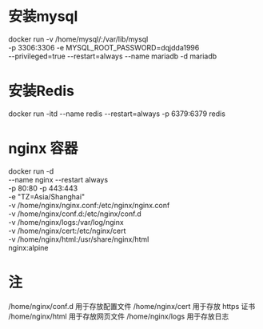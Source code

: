 # 安装mysql
docker run -v /home/mysql/:/var/lib/mysql \
-p 3306:3306 -e MYSQL_ROOT_PASSWORD=dqjdda1996 \
--privileged=true --restart=always --name mariadb -d mariadb

# 安装Redis
docker run -itd --name redis --restart=always -p 6379:6379 redis

# nginx 容器
docker run -d \
--name nginx --restart always \
-p 80:80 -p 443:443 \
-e "TZ=Asia/Shanghai" \
-v /home/nginx/nginx.conf:/etc/nginx/nginx.conf \
-v /home/nginx/conf.d:/etc/nginx/conf.d \
-v /home/nginx/logs:/var/log/nginx \
-v /home/nginx/cert:/etc/nginx/cert \
-v /home/nginx/html:/usr/share/nginx/html \
nginx:alpine
# 注
/home/nginx/conf.d 用于存放配置文件
/home/nginx/cert 用于存放 https 证书
/home/nginx/html 用于存放网页文件
/home/nginx/logs 用于存放日志